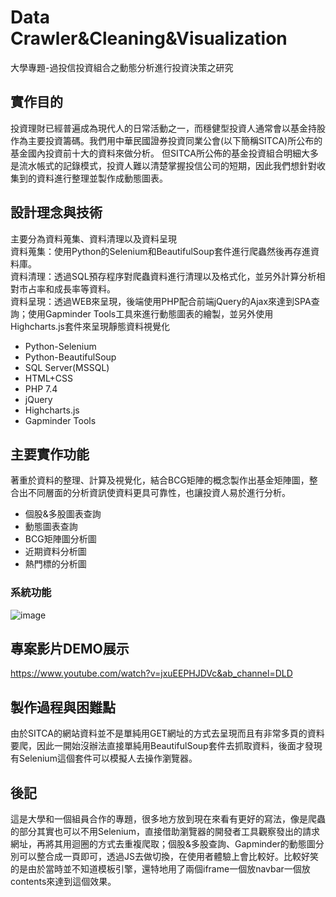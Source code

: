 # Data Crawler&Cleaning&Visualization
大學專題-過投信投資組合之動態分析進行投資決策之研究

## 實作目的
投資理財已經普遍成為現代人的日常活動之一，而穩健型投資人通常會以基金持股作為主要投資籌碼。我們用中華民國證券投資同業公會(以下簡稱SITCA)所公布的基金國內投資前十大的資料來做分析。
但SITCA所公佈的基金投資組合明細大多是流水帳式的記錄模式，投資人難以清楚掌握投信公司的短期，因此我們想針對收集到的資料進行整理並製作成動態圖表。

## 設計理念與技術
主要分為資料蒐集、資料清理以及資料呈現<br>
資料蒐集：使用Python的Selenium和BeautifulSoup套件進行爬蟲然後再存進資料庫。<br>
資料清理：透過SQL預存程序對爬蟲資料進行清理以及格式化，並另外計算分析相對市占率和成長率等資料。<br>
資料呈現：透過WEB來呈現，後端使用PHP配合前端jQuery的Ajax來達到SPA查詢；使用Gapminder Tools工具來進行動態圖表的繪製，並另外使用Highcharts.js套件來呈現靜態資料視覺化<br>
- Python-Selenium
- Python-BeautifulSoup
- SQL Server(MSSQL)
- HTML+CSS
- PHP 7.4
- jQuery
- Highcharts.js
- Gapminder Tools

## 主要實作功能
著重於資料的整理、計算及視覺化，結合BCG矩陣的概念製作出基金矩陣圖，整合出不同層面的分析資訊使資料更具可靠性，也讓投資人易於進行分析。
- 個股&多股圖表查詢
- 動態圖表查詢
- BCG矩陣圖分析圖
- 近期資料分析圖
- 熱門標的分析圖

### 系統功能
![image](https://github.com/0524088/DataCrawler-Cleaning-Visualization/assets/43835584/b62fc590-8690-44cf-bcad-501f1fef41af)

## 專案影片DEMO展示
https://www.youtube.com/watch?v=jxuEEPHJDVc&ab_channel=DLD

## 製作過程與困難點
由於SITCA的網站資料並不是單純用GET網址的方式去呈現而且有非常多頁的資料要爬，因此一開始沒辦法直接單純用BeautifulSoup套件去抓取資料，後面才發現有Selenium這個套件可以模擬人去操作瀏覽器。

## 後記
這是大學和一個組員合作的專題，很多地方放到現在來看有更好的寫法，像是爬蟲的部分其實也可以不用Selenium，直接借助瀏覽器的開發者工具觀察發出的請求網址，再將其用迴圈的方式去重複爬取；個股&多股查詢、Gapminder的動態圖分別可以整合成一頁即可，透過JS去做切換，在使用者體驗上會比較好。比較好笑的是由於當時並不知道模板引擎，還特地用了兩個iframe一個放navbar一個放contents來達到這個效果。

